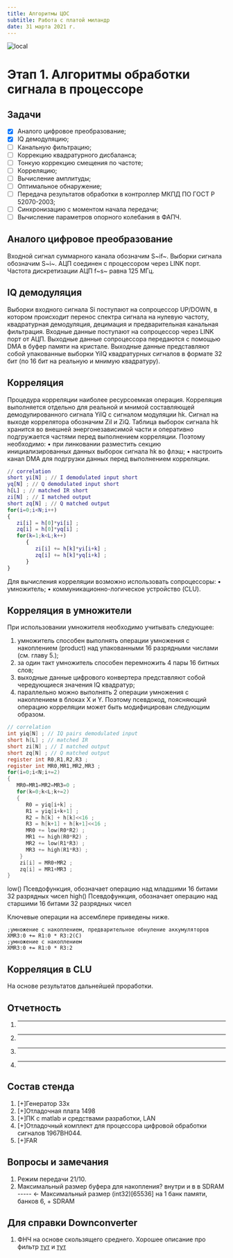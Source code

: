 ```yaml
---
title: Алгоритмы ЦОС
subtitle: Работа с платой миландр
date: 31 марта 2021 г.
---
```


![local](/pic/dsp.png)

# Этап 1. Алгоритмы обработки сигнала в процессоре

## Задачи
- [x] Аналого цифровое преобразование;
- [x] IQ демодуляцию;
- [ ] Канальную фильтрацию;
- [ ] Коррекцию квадратурного дисбаланса;
- [ ] Тонкую коррекцию смещения по частоте;
- [ ] Корреляцию;
- [ ] Вычисление амплитуды;
- [ ] Оптимальное обнаружение;
- [ ] Передача результатов обработки в контроллер МКПД ПО ГОСТ Р 52070-2003;
- [ ] Синхронизацию с моментом начала передачи;
- [ ] Вычисление параметров опорного колебания в ФАПЧ.

## Аналого цифровое преобразование
Входной сигнал суммарного канала обозначим S~if~. 
Выборки сигнала обозначим S~i~. 
АЦП соединен с процессором через LINK порт. 
Частота дискретизации АЦП f~s~ равна 125 МГц.

## IQ демодуляция
Выборки входного сигнала Si поступают на сопроцессор UP/DOWN, в котором происходит перенос спектра сигнала на нулевую частоту, квадратурная демодуляция, децимация и предварительная канальная фильтрация.
Входные данные поступают на сопроцессор через LINK порт от АЦП. Выходные данные сопроцессора передаются с помощью DMA в буфер памяти на кристале. Выходные данные представляют собой упакованные выборки YiIQ квадратурных сигналов в формате 32 бит (по 16 бит на реальную и мнимую квадратуру).

## Корреляция
Процедура корреляции наиболее ресурсоемкая операция. Корреляция выполняется отдельно для реальной и мнимой составляющей демодулированного сигнала YiIQ с сигналом модуляции hk. Сигнал на выходе коррелятора обозначим ZiI и ZiQ.
Таблица выборок сигнала hk хранится во внешней энергонезависимой части и оперативно подгружается частями перед выполнением корреляции. Поэтому необходимо:
• при линковании разместить секцию инициализированных данных выборок сигнала hk во флэш;
• настроить канал DMA для подгрузки данных перед выполнением корреляции.

```matlab
// correlation 
short yi[N] ; // I demodulated input short 
yq[N] ; // Q demodulated input short 
h[L] ; // matched IR short 
zi[N] ; // I matched output 
short zq[N] ; // Q matched output 
for(i=0;i<N;i++) 
{ 
   zi[i] = h[0]*yi[i] ; 
   zq[i] = h[0]*yq[i] ; 
   for(k=1;k<L;k++) 
      { 
         zi[i] += h[k]*yi[i+k] ; 
         zq[i] += h[k]*yq[i+k] ;
      }
}
```
Для вычисления корреляции возможно использовать сопроцессоры:
• умножитель;
• коммуникационно-логическое устройство (CLU).

## Корреляция в умножители
При использовании умножителя необходимо учитывать следующее:
1. умножитель способен выполнять операции умножения с накоплением (product) над упакованными 16 разрядными числами (см. главу 5.);
2. за один такт умножитель способен перемножить 4 пары 16 битных слов;
3. выходные данные цифрового конвертера представляют собой чередующиеся значения IQ квадратур;
4. параллельно можно выполнять 2 операции умножения с накоплением в блоках X и Y.
Поэтому псевдокод, поясняющий операцию корреляции может быть модифицирован следующим образом.
```c
// correlation 
int yiq[N] ; // IQ pairs demodulated input 
short h[L] ; // matched IR 
short zi[N] ; // I matched output 
short zq[N] ; // Q matched output 
register int R0,R1,R2,R3 ; 
register int MR0,MR1,MR2,MR3 ; 
for(i=0;i<N;i+=2) 
{
   MR0=MR1=MR2=MR3=0 ; 
   for(k=0;k<L;k+=2) 
   { 
      R0 = yiq[i+k] ; 
      R1 = yiq[i+k+1] ; 
      R2 = h[k] + h[k]<<16 ; 
      R3 = h[k+1] + h[k+1]<<16 ; 
      MR0 += low(R0*R2) ; 
      MR1 += high(R0*R2) ; 
      MR2 += low(R1*R3) ; 
      MR3 += high(R1*R3) ; 
    } 
    zi[i] = MR0+MR2 ; 
    zq[i] = MR1+MR3 ; 
}
```
low()
Псевдофункция, обозначает операцию над младшими 16 битами 32 разрядных чисел
high()
Псевдофункция, обозначает операцию над старшими 16 битами 32 разрядных чисел

Ключевые операции на ассемблере приведены ниже.
```
;умножение с накоплением, предварительное обнуление аккумуляторов
XMR3:0 += R1:0 * R3:2(C) 
;умножение с накоплением 
XMR3:0 += R1:0 * R3:2
```

## Корреляция в CLU
На основе результатов дальнейшей проработки.

## Отчетность
1. ---
3. ---
4. ---
5. ---

## Состав стенда
1. [+]Генератор 33x
2. [+]Отладочная плата 1498
3. [+]ПК с matlab и средствами разработки, LAN
4. [+]Отладочный комплект для процессора цифровой обработки сигналов 1967ВН044.
5. [+]FAR

## Вопросы и замечания
1. Режим передачи 21/10.
2. Максимальный размер буфера для накопления? внутри и в в SDRAM ----- <- Максимальный размер (int32)[65536] на 1 банк памяти, банков 6, +  SDRAM

## Для справки Downconverter
1. ФНЧ на основе скользящего среднего. Хорошее описание про фильтр 
[тут](http://www.dsplib.ru/content/cic/cic.html) и [тут](http://www.dsplib.ru/content/cicid/cicid.html)

